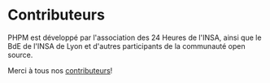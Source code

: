 # Contributeurs

PHPM est développé par l'association des 24 Heures de l'INSA, ainsi que le BdE de l'INSA de Lyon et d'autres participants de la communauté open source.

Merci à tous nos [contributeurs](https://github.com/24HeuresINSA/PHPM/graphs/contributors)!

